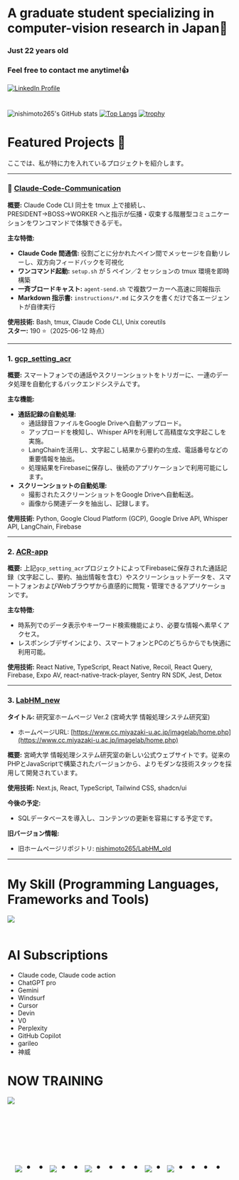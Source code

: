 # A graduate student specializing in computer-vision research in Japan👋
### Just 22 years old
### Feel free to contact me anytime!👍

<a href="https://www.linkedin.com/in/%E5%A4%A7%E5%9C%B0-%E8%A5%BF%E6%9C%AC-977a00352/" target="_blank">
  <img src="https://skillicons.dev/icons?i=linkedin" alt="LinkedIn Profile"/>
</a>

#
![nishimoto265's GitHub stats](https://github-readme-stats.vercel.app/api?username=nishimoto265&show_icons=true&theme=vue-dark&v=2)
[![Top Langs](https://github-readme-stats.vercel.app/api/top-langs/?username=nishimoto265&layout=compact&theme=vue-dark)](https://github.com/anuraghazra/github-readme-stats)
[![trophy](https://github-profile-trophy.vercel.app/?username=nishimoto265&theme=discord)](https://github.com/ryo-ma/github-profile-trophy)

# Featured Projects 🚀
ここでは、私が特に力を入れているプロジェクトを紹介します。

---

### 🤖 [Claude-Code-Communication](https://github.com/nishimoto265/Claude-Code-Communication)
**概要:** Claude Code CLI 同士を tmux 上で接続し、PRESIDENT→BOSS→WORKER へと指示が伝播・収束する階層型コミュニケーションをワンコマンドで体験できるデモ。

**主な特徴:**
* **Claude Code 間通信:** 役割ごとに分かれたペイン間でメッセージを自動リレーし、双方向フィードバックを可視化  
* **ワンコマンド起動:** `setup.sh` が 5 ペイン／2 セッションの tmux 環境を即時構築  
* **一斉ブロードキャスト:** `agent-send.sh` で複数ワーカーへ高速に同報指示  
* **Markdown 指示書:** `instructions/*.md` にタスクを書くだけで各エージェントが自律実行

**使用技術:** Bash, tmux, Claude Code CLI, Unix coreutils  
**スター:** 190 ⭐（2025-06-12 時点）

---

### 1. [gcp_setting_acr](https://github.com/nishimoto265/gcp_setting_acr)
**概要:** スマートフォンでの通話やスクリーンショットをトリガーに、一連のデータ処理を自動化するバックエンドシステムです。

**主な機能:**
* **通話記録の自動処理:**
    * 通話録音ファイルをGoogle Driveへ自動アップロード。
    * アップロードを検知し、Whisper APIを利用して高精度な文字起こしを実施。
    * LangChainを活用し、文字起こし結果から要約の生成、電話番号などの重要情報を抽出。
    * 処理結果をFirebaseに保存し、後続のアプリケーションで利用可能にします。
* **スクリーンショットの自動処理:**
    * 撮影されたスクリーンショットをGoogle Driveへ自動転送。
    * 画像から関連データを抽出し、記録します。

**使用技術:** Python, Google Cloud Platform (GCP), Google Drive API, Whisper API, LangChain, Firebase

---

### 2. [ACR-app](https://github.com/nishimoto265/ACR-app)
**概要:** 上記`gcp_setting_acr`プロジェクトによってFirebaseに保存された通話記録（文字起こし、要約、抽出情報を含む）やスクリーンショットデータを、スマートフォンおよびWebブラウザから直感的に閲覧・管理できるアプリケーションです。

**主な特徴:**
* 時系列でのデータ表示やキーワード検索機能により、必要な情報へ素早くアクセス。
* レスポンシブデザインにより、スマートフォンとPCのどちらからでも快適に利用可能。

**使用技術:** React Native, TypeScript, React Native, Recoil, React Query, Firebase, Expo AV, react-native-track-player, Sentry RN SDK, Jest, Detox

---

### 3. [LabHM_new](https://github.com/nishimoto265/LabHM_new)
**タイトル:** 研究室ホームページ Ver.2 (宮崎大学 情報処理システム研究室)
* ホームページURL: [https://www.cc.miyazaki-u.ac.jp/imagelab/home.php](https://www.cc.miyazaki-u.ac.jp/imagelab/home.php)

**概要:** 宮崎大学 情報処理システム研究室の新しい公式ウェブサイトです。従来のPHPとJavaScriptで構築されたバージョンから、よりモダンな技術スタックを採用して開発されています。

**使用技術:** Next.js, React, TypeScript, Tailwind CSS, shadcn/ui

**今後の予定:**
* SQLデータベースを導入し、コンテンツの更新を容易にする予定です。

**旧バージョン情報:**
* 旧ホームページリポジトリ: [nishimoto265/LabHM_old](https://github.com/nishimoto265/LabHM_old)

---

# My Skill (Programming Languages, Frameworks and Tools)
<img src="https://skillicons.dev/icons?i=python,html,css,js,typescript,firebase,react,next,github,vscode,docker,php,gcp" /> <br /><br />

# AI Subscriptions
- Claude code, Claude code action
- ChatGPT pro
- Gemini
- Windsurf
- Cursor
- Devin
- V0
- Perplexity
- GitHub Copilot
- garileo
- 神威

# NOW TRAINING
<img src="https://skillicons.dev/icons?i=typescript,firebase,react,github,gcp" /> <br /><br />

<br><br><br>
<div align="center">
    <h1>
        <img src="https://user-images.githubusercontent.com/44926913/175852850-3fb6c715-1856-41ff-8c1f-94ce3b03b458.gif">・・
        <img src="https://user-images.githubusercontent.com/44926913/175853109-f8850656-6704-4a8a-bee6-9aca154d929b.gif">・・
        <img src="https://user-images.githubusercontent.com/44926913/175853154-5449d974-975e-44a6-ab84-a86031265e40.gif">・・・・
        <img src="https://user-images.githubusercontent.com/44926913/175853109-f8850656-6704-4a8a-bee6-9aca154d929b.gif">・
        <img src="https://user-images.githubusercontent.com/44926913/175853154-5449d974-975e-44a6-ab84-a86031265e40.gif">・・・・
    </h1>
</div>
<br><br><br>
